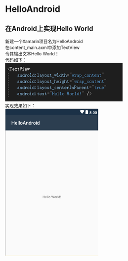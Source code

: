 # HelloAndroid
## 在Android上实现Hello World
新建一个Xamarin项目名为HelloAndroid  
在content_main.axml中添加TextView  
令其输出文本Hello World！  
代码如下：  
![image](https://github.com/3017218159/HelloAndroid/blob/master/1.png)  
实现效果如下：  
![image](https://github.com/3017218159/HelloAndroid/blob/master/2.png)
